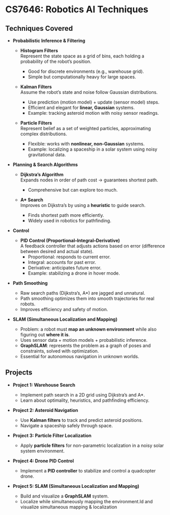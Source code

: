 # CS7646: Robotics AI Techniques

## Techniques Covered
- **Probabilistic Inference & Filtering**
    - **Histogram Filters**  
      Represent the state space as a grid of bins, each holding a probability of the robot’s position.
        - Good for discrete environments (e.g., warehouse grid).
        - Simple but computationally heavy for large spaces.

    - **Kalman Filters**  
      Assume the robot’s state and noise follow Gaussian distributions.
        - Use prediction (motion model) + update (sensor model) steps.
        - Efficient and elegant for **linear, Gaussian** systems.
        - Example: tracking asteroid motion with noisy sensor readings.

    - **Particle Filters**  
      Represent belief as a set of weighted particles, approximating complex distributions.
        - Flexible: works with **nonlinear, non-Gaussian** systems.
        - Example: localizing a spaceship in a solar system using noisy gravitational data.

- **Planning & Search Algorithms**
    - **Dijkstra’s Algorithm**  
      Expands nodes in order of path cost → guarantees shortest path.
        - Comprehensive but can explore too much.

    - **A\* Search**  
      Improves on Dijkstra’s by using a **heuristic** to guide search.
        - Finds shortest path more efficiently.
        - Widely used in robotics for pathfinding.

- **Control**
    - **PID Control (Proportional–Integral–Derivative)**  
      A feedback controller that adjusts actions based on error (difference between desired and actual state).
        - Proportional: responds to current error.
        - Integral: accounts for past error.
        - Derivative: anticipates future error.
        - Example: stabilizing a drone in hover mode.

- **Path Smoothing**
    - Raw search paths (Dijkstra’s, A*) are jagged and unnatural.
    - Path smoothing optimizes them into smooth trajectories for real robots.
    - Improves efficiency and safety of motion.

- **SLAM (Simultaneous Localization and Mapping)**
    - Problem: a robot must **map an unknown environment** while also figuring out **where it is**.
    - Uses sensor data + motion models + probabilistic inference.
    - **GraphSLAM**: represents the problem as a graph of poses and constraints, solved with optimization.
    - Essential for autonomous navigation in unknown worlds.
## Projects
- **Project 1: Warehouse Search**
    - Implement path search in a 2D grid using Dijkstra’s and A*.
    - Learn about optimality, heuristics, and pathfinding efficiency.

- **Project 2: Asteroid Navigation**
    - Use **Kalman filters** to track and predict asteroid positions.
    - Navigate a spaceship safely through space.

- **Project 3: Particle Filter Localization**
    - Apply **particle filters** for non-parametric localization in a noisy solar system environment.

- **Project 4: Drone PID Control**
    - Implement a **PID controller** to stabilize and control a quadcopter drone.

- **Project 5: SLAM (Simultaneous Localization and Mapping)**
    - Build and visualize a **GraphSLAM** system.
    - Localize while simultaneously mapping the environment.ld and visualize simultaneous mapping & localization
